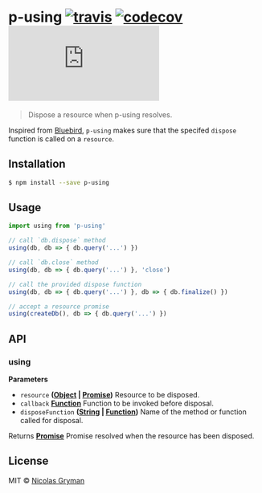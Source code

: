 # p-using [![travis][travis-image]][travis-url] [![codecov][codecov-image]][codecov-url] [![size][size-image]][size-url]

> Dispose a resource when p-using resolves.

[travis-image]: https://img.shields.io/travis/ngryman/p-using.svg?style=flat

[travis-url]: https://travis-ci.org/ngryman/p-using

[codecov-image]: https://img.shields.io/codecov/c/github/ngryman/p-using.svg

[codecov-url]: https://codecov.io/github/ngryman/p-using

[size-image]: http://img.badgesize.io/https://unpkg.com/p-using@1.0.0/dist/p-using.min.js?compression=gzip

[size-url]: https://unpkg.com/p-using@1.0.0/dist/p-using.min.js

Inspired from [Bluebird](http://bluebirdjs.com/docs/api/promise.using.html), `p-using` makes sure that the specifed `dispose` function is called on a `resource`.

## Installation

```sh
$ npm install --save p-using
```

## Usage

```js
import using from 'p-using'

// call `db.dispose` method
using(db, db => { db.query('...') })

// call `db.close` method
using(db, db => { db.query('...') }, 'close')

// call the provided dispose function
using(db, db => { db.query('...') }, db => { db.finalize() })

// accept a resource promise
using(createDb(), db => { db.query('...') })
```

## API

<!-- Generated by documentation.js. Update this documentation by updating the source code. -->

### using

**Parameters**

-   `resource` **([Object](https://developer.mozilla.org/en-US/docs/Web/JavaScript/Reference/Global_Objects/Object) \| [Promise](https://developer.mozilla.org/en-US/docs/Web/JavaScript/Reference/Global_Objects/Promise))** Resource to be disposed.
-   `callback` **[Function](https://developer.mozilla.org/en-US/docs/Web/JavaScript/Reference/Statements/function)** Function to be invoked before disposal.
-   `disposeFunction` **([String](https://developer.mozilla.org/en-US/docs/Web/JavaScript/Reference/Global_Objects/String) \| [Function](https://developer.mozilla.org/en-US/docs/Web/JavaScript/Reference/Statements/function))** Name of the method or function called for disposal.

Returns **[Promise](https://developer.mozilla.org/en-US/docs/Web/JavaScript/Reference/Global_Objects/Promise)** Promise resolved when the resource has been disposed.

## License

MIT © [Nicolas Gryman](http://ngryman.sh)
